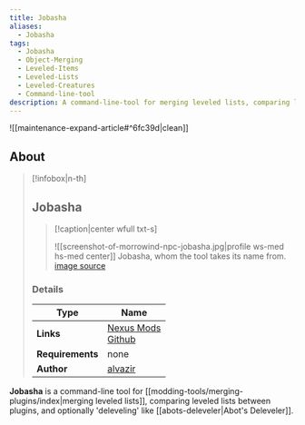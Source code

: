 ```yaml
---
title: Jobasha
aliases:
  - Jobasha
tags:
  - Jobasha
  - Object-Merging
  - Leveled-Items
  - Leveled-Lists
  - Leveled-Creatures
  - Command-line-tool
description: A command-line-tool for merging leveled lists, comparing leveled lists between plugins, and optionally 'deleveling' like Abot's Deleveler.
---
```


![[maintenance-expand-article#^6fc39d|clean]]

## About

> [!infobox|n-th]
> 
> ## Jobasha
> 
> > [!caption|center wfull txt-s]
> > 
> > ![[screenshot-of-morrowind-npc-jobasha.jpg|profile ws-med hs-med center]]
> > Jobasha, whom the tool takes its name from.
> > [image source](https://en.m.uesp.net/wiki/File:MW-npc-Jobasha.jpg)
> 
> ### Details
> 
> | Type | Name |
> | --- | --- |
> | **Links** | [Nexus Mods](https://www.nexusmods.com/morrowind/mods/52707)<br>[Github](https://github.com/alvazir/jobasha/) |
> | **Requirements** | none |
> | **Author** | [alvazir](https://next.nexusmods.com/profile/alvazir/about-me?gameId=100) |

**Jobasha** is a command-line tool for [[modding-tools/merging-plugins/index|merging leveled lists]], comparing leveled lists between plugins, and optionally 'deleveling' like [[abots-deleveler|Abot's Deleveler]].
